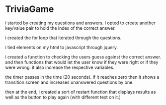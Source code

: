 # TriviaGame

i started by creating my questions and answers. I opted to create another key/value pair to hold the index of the correct answer. 

i created the for loop that iterated through the questions. 

i tied elements on my html to javascript through jquery. 

i created a function to checking the users guess against the correct answer. and then functions that would let the user know if they were right or if they were wrong. it also increase the respective variables. 

the timer passes in the time (20 seconds). if it reaches zero then it shows a transition screen and increases unanswered questions by one.

then at the end, i created a sort of restart function that displays results as well as the button to play again (with different text on it.)